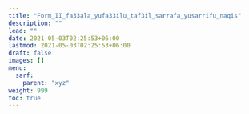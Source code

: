 ```yaml
---
title: "Form_II_fa33ala_yufa33ilu_taf3il_sarrafa_yusarrifu_naqis"
description: ""
lead: ""
date: 2021-05-03T02:25:53+06:00
lastmod: 2021-05-03T02:25:53+06:00
draft: false
images: []
menu: 
  sarf:
    parent: "xyz"
weight: 999
toc: true
---
```



